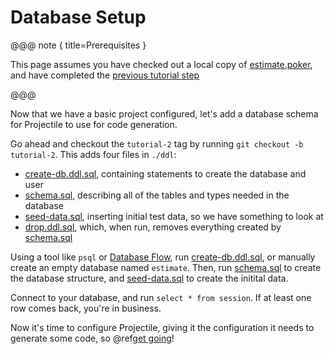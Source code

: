 # Database Setup

@@@ note { title=Prerequisites }

This page assumes you have checked out a local copy of [estimate.poker](https://github.com/KyleU/estimate.poker), 
and have completed the [previous tutorial step](01-hello-world.md)

@@@

Now that we have a basic project configured, let's add a database schema for Projectile to use for code generation. 

Go ahead and checkout the `tutorial-2` tag by running `git checkout -b tutorial-2`. This adds four files in `./ddl`:

- [create-db.ddl.sql](https://github.com/KyleU/estimate.poker/blob/master/ddl/create-db.ddl.sql), containing statements to create the database and user
- [schema.sql](https://github.com/KyleU/estimate.poker/blob/master/ddl/schema.sql), describing all of the tables and types needed in the database
- [seed-data.sql](https://github.com/KyleU/estimate.poker/blob/master/ddl/seed-data.sql), inserting initial test data, so we have something to look at
- [drop.ddl.sql](https://github.com/KyleU/estimate.poker/blob/master/ddl/drop.ddl.sql), which, when run, removes everything created by [schema.sql](https://github.com/KyleU/estimate.poker/blob/master/ddl/schema.sql)

Using a tool like `psql` or [Database Flow](https://databaseflow.com), run [create-db.ddl.sql](https://github.com/KyleU/estimate.poker/blob/master/ddl/create-db.ddl.sql), or manually create an empty database named `estimate`.
Then, run [schema.sql](https://github.com/KyleU/estimate.poker/blob/master/ddl/schema.sql) to create the database structure, and [seed-data.sql](https://github.com/KyleU/estimate.poker/blob/master/ddl/seed-data.sql) to create the initital data.

Connect to your database, and run `select * from session`. If at least one row comes back, you're in business.

Now it's time to configure Projectile, giving it the configuration it needs to generate some code, so @ref[get going](03-adding-projectile.md)!
